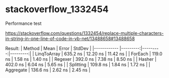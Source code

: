 # stackoverflow_1332454

Performance test

https://stackoverflow.com/questions/1332454/replace-multiple-characters-in-string-in-one-line-of-code-in-vb-net/13488658#13488658

Result:
|      Method |     Mean |    Error |   StdDev |
|------------ |---------:|---------:|---------:|
| LinqToArray | 635.2 ns | 12.20 ns | 11.42 ns |
|     ForEach | 119.0 ns |  1.58 ns |  1.40 ns |
|     Regexer | 392.0 ns |  7.38 ns |  8.50 ns |
|      Hasher | 402.0 ns |  6.04 ns |  5.65 ns |
|   Splitting | 109.8 ns |  1.84 ns |  1.72 ns |
|   Aggregate | 136.6 ns |  2.62 ns |  2.45 ns |

